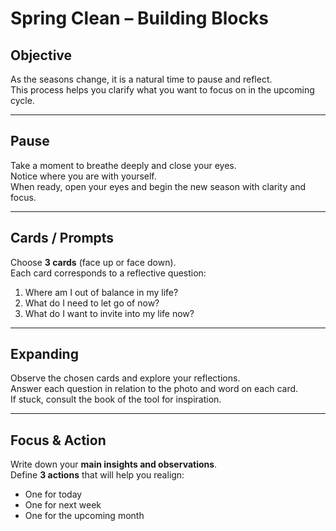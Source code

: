 # Spring Clean – Building Blocks

## Objective
As the seasons change, it is a natural time to pause and reflect.  
This process helps you clarify what you want to focus on in the upcoming cycle.

---

## Pause
Take a moment to breathe deeply and close your eyes.  
Notice where you are with yourself.  
When ready, open your eyes and begin the new season with clarity and focus.

---

## Cards / Prompts
Choose **3 cards** (face up or face down).  
Each card corresponds to a reflective question:

1. Where am I out of balance in my life?  
2. What do I need to let go of now?  
3. What do I want to invite into my life now?

---

## Expanding
Observe the chosen cards and explore your reflections.  
Answer each question in relation to the photo and word on each card.  
If stuck, consult the book of the tool for inspiration.

---

## Focus & Action
Write down your **main insights and observations**.  
Define **3 actions** that will help you realign:  
- One for today  
- One for next week  
- One for the upcoming month

